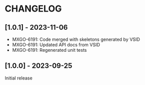 # CHANGELOG

## [1.0.1] - 2023-11-06

- MXGO-6191: Code merged with skeletons generated by VSID
- MXGO-6191: Updated API docs from VSID
- MXGO-6191: Regenerated unit tests

## [1.0.0] - 2023-09-25

Initial release